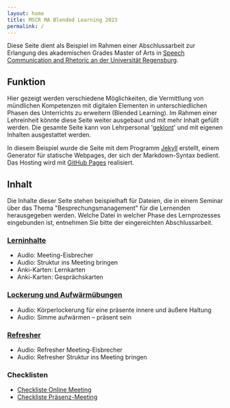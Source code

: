 ```yaml
---
layout: home
title: MSCR MA Blended Learning 2023
permalink: /
---
```


Diese Seite dient als Beispiel im Rahmen einer Abschlussarbeit zur Erlangung des akademischen Grades Master of Arts in [Speech Communication and Rhetoric an der Universität Regensburg](go.ur.de/master-rhetoric).  

## Funktion

Hier gezeigt werden verschiedene Möglichkeiten, die Vermittlung von mündlichen Kompetenzen mit digitalen Elementen in unterschiedlichen Phasen des Unterrichts zu erweitern (Blended Learning). Im Rahmen einer Lehreinheit könnte diese Seite weiter ausgebaut und mit mehr Inhalt gefüllt werden. Die gesamte Seite kann von Lehrpersonal '[geklont](https://github.com/PilleA/mscr_ma_blended_learning_2023/fork)' und mit eigenen Inhalten ausgestattet werden. 

In diesem Beispiel wurde die Seite mit dem Programm [Jekyll](https://github.com/jekyll/jekyll) erstellt, einem Generator für statische Webpages, der sich der Markdown-Syntax bedient. Das Hosting wird mit [GitHub Pages](https://pages.github.com) realisiert.

## Inhalt

Die Inhalte dieser Seite stehen beispielhaft für Dateien, die in einem Seminar über das Thema "Besprechungsmanagement" für die Lernenden herausgegeben werden. Welche Datei in welcher Phase des Lernprozesses eingebunden ist, entnehmen Sie bitte der eingereichten Abschlussarbeit. 

### [Lerninhalte](https://pillea.github.io/mscr_ma_blended_learning_2023/besprechungsmanagement/2023-04-01-besprechungsmanagement_lerninhalte.html)
* Audio: Meeting-Eisbrecher
* Audio: Struktur ins Meeting bringen
* Anki-Karten: Lernkarten
* Anki-Karten: Gesprächskarten

### [Lockerung und Aufwärmübungen](https://pillea.github.io/mscr_ma_blended_learning_2023/besprechungsmanagement/2023-04-06-besprechungsmanagement_lockerung.html)
* Audio: Körperlockerung für eine präsente innere und äußere Haltung
* Audio: Simme aufwärmen – präsent sein

### [Refresher](https://pillea.github.io/mscr_ma_blended_learning_2023/besprechungsmanagement/2023-04-06-besprechungsmanagement_refresher.html)
* Audio: Refresher Meeting-Eisbrecher
* Audio: Refresher Struktur ins Meeting bringen

### Checklisten
* [Checkliste Online Meeting](https://pillea.github.io/mscr_ma_blended_learning_2023/meetingmanagement/2023-04-01-meeting_checkliste_online.html)
* [Checkliste Präsenz-Meeting](https://pillea.github.io/mscr_ma_blended_learning_2023/meetingmanagement/2023-04-01-meeting_checkliste_praesenz.html)
